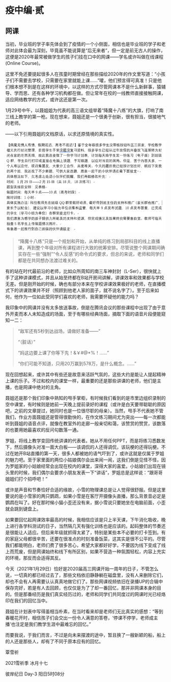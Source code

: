 # 疫中编·贰

## 网课

当初，毕业班的学子率先体会到了疫情的一个小侧面，相信也是毕业班的学子和老师对此体会最为深刻，毕竟虽不能说算是“后无来者”，但一定是前无古人的操作，这便是2020年最常被做学生的孩子们挂在口中的网课——学名或许叫做在线课程(Online Course)。

这里不免还要提起很多人在孩童时期曾经在那些描绘2020年的作文里写道：“小孩子们不需要去学校，只需要在家里就能上课……”嚯，他们预言得可真准！只是他们根本想不到是在这样的环境中，以这样的方式尽管网课本不是什么新鲜事，猿辅导、学而思、还有各种学习机构都在做。但让常年在校的一线教师直接接触网课，适应网络教学的方式，或许这还是第一次。

1月29号中午，以聂姐姐为代表的高三语文组举着“降魔十八练”的大旗，打响了南三线上教学的第一枪。现在想来，聂姐还是一个很勇于创新，很有担当，很接地气的老师。

——以下引用聂姐的文档原话，以求还原情境的真实性。

<img src="./source/p1.png" alt="" style="zoom:110%;">

> “降魔十八练”只是一个规划和开始，从单纯的练习到局部科目的线上直播课，再到整个年级对所有课程进行大致的统筹安排。尽管说整个网课期间确实存在一些“强制”“令人反感”的命令式的要求，但总的来说，老师和同学们都是在共同想办法渡过难关的。

有的站在时代最前沿的老师，比如众所周知的南三车神封封（L-Ser），很快就上手了这种讲课模式，并且从始至终都在B站开房间讲解，讲课效率和效果都与学校无差。但是刚开始的时候，确也有部分本来在学校讲课效果极好的老师，在直播模式下的讲课效果并不好（照顾到他老人家的面子，就不说名字了）。至于后来如何，他作为一位如此受同学们喜欢的老师，我需要怀疑他的能力吗？

我印象中的网课并没有太多放送事故，倒是在腾讯会议的那些课程中出现了由于意外开麦而本人未知造成的场面，至于有哪些经典场面，摘取下面的语音片段便能窥知一二：

> “敌军还有5秒到达战场，请做好准备——”
>
> “（脏话）”
>
> “妈这边要上课了你等下先！&￥#@*%！……”
>
> “你们可能不知道，只用20万赢到578万，是什么概念。……”

现在回想起来，或许其中有些还是故意来活跃气氛的，这些大约是能让人提起精神上课的乐子。不过和校内的课堂一样，最重要的还是那些讲课的老师，他们是主播，也是网课中绝对的主角。

聂姐还是那个我们印象中熟知的甩手掌柜，有时候我们看到的是市里边组织录制的空中课堂，有时候则是她前一天晚上提前录好的课程（或许是白天要带聪聪的原因吧，之前的文章提过，她同时也是一位很尽职的母亲）。当然，甩手不代表她不管我们，作业方面聂姐还是管得很勤快的，在作文练习期间尤为突出——每一次都能听到聂姐的语音点评，就像在教室外的走廊一般亲切和蔼，该赞赏的赞赏，该数落的也要用她最喜欢的反问句数落一通。

罗姐，将线上教学变回传统讲课的代表者。她从不用任何PPT，而是将练习悉数发下，然后摄像头对准一面大白板——该调侃的人还得调侃，该玩梗的还得玩梗。不过在她开B站直播的第一天，很多人都被她的语气吓到了，或许这就是仅属于罗姐的魅力吧。至于家里面的两位小姑娘偶尔会出来闹一闹，这我们倒是见怪不怪，因为罗姐家的小姑娘经常会出现在校内的课堂，深得大家的喜爱。小姑娘们出现在镜头里的时候，我们偶尔会要求小朋友发表一下“讲话”，罗姐总是这样说：“跟哥哥姐姐们打个招呼吧！”

或许是声音和节奏恰好合适的缘故，小雪的物理课总是让人觉得很舒服。但是这里要说的是小雪家的两只鹦鹉，如果小雪是在客厅开摄像头直播，那么背景音必定是鹦鹉在叫了。好在那时候小猫小歪还没有来，据小雪说只要她坐在电脑前面，小歪就会跳到键盘上。

如果要回忆起网课效率最高的时候，我相信应该是只上半天课，下午消化吸收，晚上进行各学科测试的日子，当然隔几天有强化训练也是应该的。起码整体的节奏还是很能让人适应。但后来年级就抓得太紧了，特别是某些本不必要的打卡签到。有的家庭父母都很辛苦，还要在很准点的时刻准备饭菜，这其实是很不公平的。尽管我们都能明白，老师们费了很多苦心，希望大家都好好学，不要因为线下变成了线上而荒废，但是网课始终和线下有所区别，如果不营造一种氛围轻松，内容上充实的环境，那反而会适得其反。

今天（2021年1月29日）恰好是2020届高三网课开始一周年的日子，不管怎么说，一切真的都已经过去了，那些文档依旧静静躺在磁盘里，没有人来删除它们，却也不会有人再需要认认真真地做它们了。那些网课视频依旧在录播UP的合辑中保存完好，若是有人去回顾，也仅仅是为了了却一番回忆，那并非网课本身的目的。但是那番经历是我们真实经历过的，老师和同学们共同度过的网课时光已经烙印在我们的回忆当中。

聂姐在计划表中写得虽相当朴素，在当时看来却是老师们无比真实的感想：“等到春暖花开时，相信孩子们会交出一份令人满意的答卷，‘停课不停学，老师成主播’也注定是我们教学生涯中最难忘的回忆。”

<!-- 停课不停学：原文为“听课不停学”，为输入法错误导致，此处补正。 -->

而要我说，于我们而言，不过是向未来摆渡的途中，暂且换了一艘新颖的船，船上的人还是那些人，却有了不同于原本应有的回忆。

覃雪祈

2021雪祈季 冰月十七

彼岸纪日 Day-3 阳日5时08分

